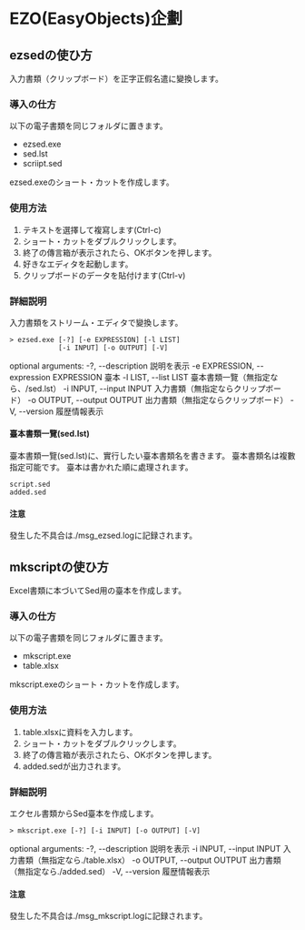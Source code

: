 # EZO(EasyObjects)企劃

## ezsedの使ひ方

入力書類（クリップボード）を正字正假名遣に變換します。

### 導入の仕方

以下の電子書類を同じフォルダに置きます。

- ezsed.exe
- sed.lst
- scriipt.sed

ezsed.exeのショート・カットを作成します。

### 使用方法

1. テキストを選擇して複寫します(Ctrl-c)
2. ショート・カットをダブルクリックします。
3. 終了の傳言箱が表示されたら、OKボタンを押します。
4. 好きなエディタを起動します。
5. クリップボードのデータを貼付けます(Ctrl-v)

### 詳細説明

入力書類をストリーム・エディタで變換します。

```usage
> ezsed.exe [-?] [-e EXPRESSION] [-l LIST]
            [-i INPUT] [-o OUTPUT] [-V]
```

optional arguments:
  -?, --description     説明を表示
  -e EXPRESSION, --expression EXPRESSION
                        臺本
  -l LIST, --list LIST  臺本書類一覽（無指定なら、/sed.lst）
  -i INPUT, --input INPUT
                        入力書類（無指定ならクリップボード）
  -o OUTPUT, --output OUTPUT
                        出力書類（無指定ならクリップボード）
  -V, --version         履歴情報表示

#### 臺本書類一覽(sed.lst)

臺本書類一覽(sed.lst)に、實行したい臺本書類名を書きます。
臺本書類名は複數指定可能です。
臺本は書かれた順に處理されます。

```sed.lst
script.sed
added.sed
```

#### 注意

發生した不具合は./msg_ezsed.logに記録されます。

## mkscriptの使ひ方

Excel書類に本づいてSed用の臺本を作成します。

### 導入の仕方

以下の電子書類を同じフォルダに置きます。

- mkscript.exe
- table.xlsx

mkscript.exeのショート・カットを作成します。

### 使用方法

1. table.xlsxに資料を入力します。
2. ショート・カットをダブルクリックします。
3. 終了の傳言箱が表示されたら、OKボタンを押します。
4. added.sedが出力されます。

### 詳細説明

エクセル書類からSed臺本を作成します。

```usage
> mkscript.exe [-?] [-i INPUT] [-o OUTPUT] [-V]
```

optional arguments:
  -?, --description     説明を表示
  -i INPUT, --input INPUT
                        入力書類（無指定なら./table.xlsx）
  -o OUTPUT, --output OUTPUT
                        出力書類（無指定なら./added.sed）
  -V, --version         履歴情報表示

#### 注意

發生した不具合は./msg_mkscript.logに記録されます。

